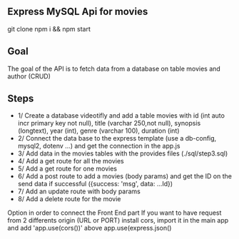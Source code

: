 ## Express MySQL Api for movies

git clone
npm i && npm start

## Goal
The goal of the API is to fetch data from a database on table movies and author (CRUD)

## Steps
- 1/ Create a database videotifly and add a table movies with id (int auto incr primary key not null), title (varchar 250,not null), synopsis (longtext), year (int), genre (varchar 100), duration (int)
- 2/ Connect the data base to the express template (use a db-config, mysql2, dotenv ...) and get the connection in the app.js
- 3/ Add data in the movies tables with the provides files (./sql/step3.sql)
- 4/ Add a get route for all the movies
- 5/ Add a get route for one movies
- 6/ Add a post route to add a movies (body params) and get the ID on the send data if successful ({success: 'msg', data: ...Id})
- 7/ Add an update route with body params
- 8/ Add a delete route for the movie

Option in order to connect the Front End part
  If you want to have request from 2 differents origin (URL or PORT)
  install cors, import it in the main app and add 'app.use(cors())' above app.use(express.json()
